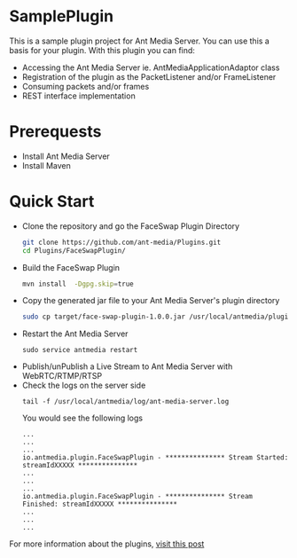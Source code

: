 # SamplePlugin
This is a sample plugin project for Ant Media Server. You can use this a basis for your plugin.
With this plugin you can find:
- Accessing the Ant Media Server ie. AntMediaApplicationAdaptor class
- Registration of the plugin as the PacketListener and/or FrameListener 
- Consuming packets and/or frames
- REST interface implementation

# Prerequests
- Install Ant Media Server
- Install Maven 

# Quick Start

- Clone the repository and go the FaceSwap Plugin Directory
  ```sh
  git clone https://github.com/ant-media/Plugins.git
  cd Plugins/FaceSwapPlugin/
  ```
- Build the FaceSwap Plugin
  ```sh
  mvn install  -Dgpg.skip=true
  ```
- Copy the generated jar file to your Ant Media Server's plugin directory
  ```sh
  sudo cp target/face-swap-plugin-1.0.0.jar /usr/local/antmedia/plugins
  ```
- Restart the Ant Media Server
  ```
  sudo service antmedia restart
  ```
- Publish/unPublish a Live Stream to Ant Media Server with WebRTC/RTMP/RTSP
- Check the logs on the server side 
  ```
  tail -f /usr/local/antmedia/log/ant-media-server.log
  ```
  You would see the following logs
  ```
  ...
  ...
  ...
  io.antmedia.plugin.FaceSwapPlugin - *************** Stream Started: streamIdXXXXX ***************
  ...
  ...
  ...
  io.antmedia.plugin.FaceSwapPlugin - *************** Stream Finished: streamIdXXXXX ***************
  ...
  ...
  ...
  ```

For more information about the plugins, [visit this post](https://antmedia.io/plugins-will-make-ant-media-server-more-powerful/)
  
